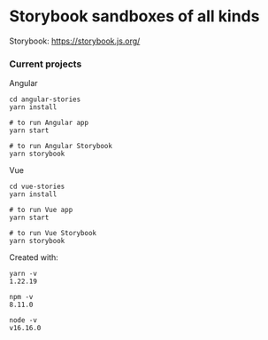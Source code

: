 
# Storybook sandboxes of all kinds

  

Storybook: https://storybook.js.org/

  

### Current projects

  

Angular

```
cd angular-stories
yarn install

# to run Angular app
yarn start

# to run Angular Storybook
yarn storybook
```

Vue

```
cd vue-stories
yarn install

# to run Vue app
yarn start

# to run Vue Storybook
yarn storybook
```

Created with:
  
```
yarn -v
1.22.19

npm -v
8.11.0

node -v
v16.16.0
```
